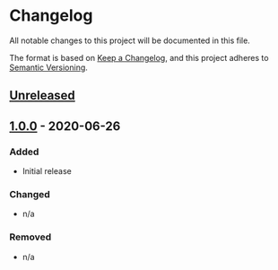 # Changelog
All notable changes to this project will be documented in this file.

The format is based on [Keep a Changelog](https://keepachangelog.com/en/1.0.0/),
and this project adheres to [Semantic Versioning](https://semver.org/spec/v2.0.0.html).

## [Unreleased]

## [1.0.0] - 2020-06-26
### Added
- Initial release

### Changed
- n/a

### Removed
- n/a

[Unreleased]: https://github.com/mechawrench/laracoins/compare/v1.0.0...HEAD
[1.0.0]: https://github.com/mechawrench/laracoins/releases/tag/v1.0.0
